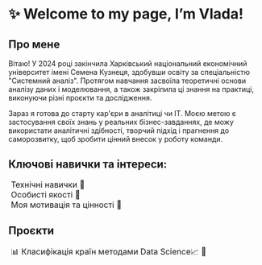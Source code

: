 # ✨ Welcome to my page, I’m Vlada!
## Про мене  
Вітаю! У 2024 році закінчила Харківський національний економічний університет імені Семена Кузнеця, здобувши освіту за спеціальністю "Системний аналіз". Протягом навчання засвоїла теоретичні основи аналізу даних і моделювання, а також закріпила ці знання на практиці, виконуючи різні проєкти та дослідження.

Зараз я готова до старту кар'єри в аналітиці чи IT. Моєю метою є застосування своїх знань у реальних бізнес-завданнях, де можу використати аналітичні здібності, творчий підхід і прагнення до саморозвитку, щоб зробити цінний внесок у роботу команди.

## Ключові навички та інтереси:
<details>
  <summary style="list-style-type: none; cursor: pointer; display: flex; align-items: center; font-size: 16px;">
    <span style="font-size: 20px;"></span> 
    <span style="margin-left: 5px;">Технічні навички 🔽</span>
  </summary>
  Я добре володію інструментами, які вивчаю, включно з програмами для аналізу та візуалізації даних. Постійно вдосконалюю свої навички, щоб працювати з даними більш ефективно.
  <ul>
    <li><b>Програмування:</b> 
      <ul>
        <li>SQL: робота з табличними базами даних, створення запитів.</li>
        <li>Python: обробка та аналіз даних (pandas, numpy), створення моделей прогнозування.</li>
        <li>R: статистичний аналіз і візуалізація даних (ggplot2, dplyr).</li>
        <li>HTML, CSS: базова розробка веб-сторінок для інтерактивної презентації даних.</li>
      </ul>
    </li>
    <li><b>Аналітика:</b>
      <ul>
        <li>Виконую статистичний аналіз, кластеризацію даних та розробку моделей для прогнозування у R чи STATISTICA. Активно використовую Excel і Google Sheets для обробки великих масивів даних.</li>
        <li>Бізнес-аналіз прогнозування за допомогою ARIMA моделі.</li>
      </ul>
    </li>
    <li><b>Візуалізація даних:</b>
      <ul>
        <li>Нещодавно почала опановувати розробку інтерактивних дашбордів у Tableau, щоб перетворювати складні дані на зрозумілі й інформативні графіки. Прагну створювати дашборди, які допомагають швидко ухвалювати рішення та спрощують комунікацію з командою чи замовниками.</li>
      </ul>
    </li>
    <li><b>Інші інструменти:</b>
      <ul>
        <li>Word, PowerPoint, Draw.io, Miro, GPT-chat.</li>
        <li>Наприклад, використовую Draw.io для моделювання процесів і створення схем. Також GPT-чат для оптимізації робочих завдань і генерації ідей.</li>
      </ul>
    </li>
  </ul>
</details>

<details>
  <summary style="list-style-type: none; cursor: pointer; display: flex; align-items: center; font-size: 16px;">
    <span style="font-size: 20px;"></span> 
    <span style="margin-left: 5px;">Особисті якості 🔽</span>
  </summary>
  <ul>
    <li>Аналітичне мислення</li>
    <li>Вміння працювати в команді</li>
    <li>Комунікабельність</li>
    <li>Прагнення до постійного навчання</li>
    <li>Самоорганізація</li>
    <li>Вміння слухати</li>
    <li>Позитивний настрій</li>
    <li>Вміння адаптуватися до змін</li>
    <li>Відкритість до нових ідей</li>
    <li>Цілеспрямованість</li>
    <li>Пунктуальність</li>
  </ul>
</details>

<details>
  <summary style="list-style-type: none; cursor: pointer; display: flex; align-items: center; font-size: 16px;">
    <span style="font-size: 20px;"></span> 
    <span style="margin-left: 5px;">Моя мотивація та цінності 🔽</span>
  </summary>
  Аналітика для мене — це цікава пригода, де я, як дослідник, створюю план дій, аналізую тенденції і використовую отримані знання для розвитку проєктів. Кожен новий набір даних відкриває можливість для пошуку інсайтів і застосування нестандартних рішень.
  <br>
  Ціную можливість розвиватися, вирішувати складні задачі та створювати щось нове. Для новачка, як я, зараз важливо дізнаватися та навчатися досвіду у реальних проєктах і бачити, як знання застосовуються на практиці.
</details>

## Проєкти

<details>
  <summary style="list-style-type: none; cursor: pointer; display: flex; align-items: center; font-size: 16px;">
    <span style="font-size: 20px;"></span> 
    <span style="margin-left: 5px;">📊 Класифікація країн методами Data Science📈 🔽</span>
  </summary>
  
  <b>Використані інструменти:</b> <!-- Excel -->![Excel](https://img.shields.io/badge/Excel-217346?style=for-the-badge&logo=microsoft-excel&logoColor=white)<!-- RStudio -->![RStudio](https://img.shields.io/badge/RStudio-75AADB?style=for-the-badge&logo=rstudio&logoColor=white)<!-- STATISTICA -->![STATISTICA](https://img.shields.io/badge/STATISTICA-1A8C93?style=for-the-badge&logo=statsoft&logoColor=white)<!-- R -->![R](https://img.shields.io/badge/R-276DC3?style=for-the-badge&logo=r&logoColor=white)
  <br>
  
  Аналіз даних країн за допомогою методів кластеризації та дискримінантного аналізу. Дослідження включало створення візуалізацій для порівняння груп у середовищах RStudio та STATISTICA. Проєкт виконувався для визначення схожостей між країнами за соціально-економічними показниками.
  <br><br>
  Для детальнішого ознайомлення з результатами роботи, перегляньте проєкт за посиланням:  https://docs.google.com/document/d/1sanlt5CbR7ejqgfs_bWyPXIsyF7QptHyCzvUj20ANUI/edit?usp=sharing 
 
<a href="[https://docs.google.com/document/d/1sanlt....](https://docs.google.com/document/d/1sanlt5CbR7ejqgfs_bWyPXIsyF7QptHyCzvUj20ANUI/edit?usp=sharing )">Переглянути роботу</a>


</details>


